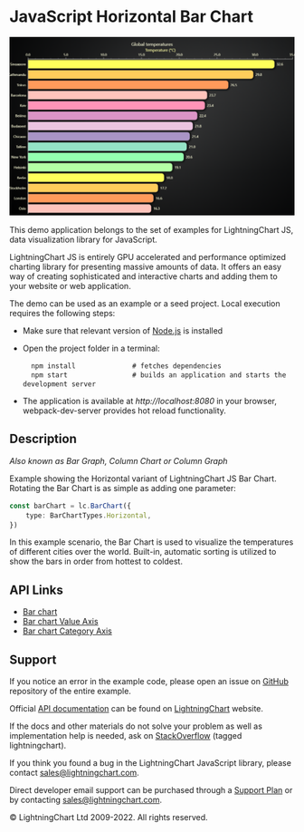 # JavaScript Horizontal Bar Chart

![JavaScript Horizontal Bar Chart](horizontalBars-darkGold.png)

This demo application belongs to the set of examples for LightningChart JS, data visualization library for JavaScript.

LightningChart JS is entirely GPU accelerated and performance optimized charting library for presenting massive amounts of data. It offers an easy way of creating sophisticated and interactive charts and adding them to your website or web application.

The demo can be used as an example or a seed project. Local execution requires the following steps:

-   Make sure that relevant version of [Node.js](https://nodejs.org/en/download/) is installed
-   Open the project folder in a terminal:

          npm install              # fetches dependencies
          npm start                # builds an application and starts the development server

-   The application is available at _http://localhost:8080_ in your browser, webpack-dev-server provides hot reload functionality.


## Description

_Also known as Bar Graph, Column Chart or Column Graph_

Example showing the Horizontal variant of LightningChart JS Bar Chart.
Rotating the Bar Chart is as simple as adding one parameter:

```ts
const barChart = lc.BarChart({
    type: BarChartTypes.Horizontal,
})
```

In this example scenario, the Bar Chart is used to visualize the temperatures of different cities over the world.
Built-in, automatic sorting is utilized to show the bars in order from hottest to coldest.


## API Links

* [Bar chart]
* [Bar chart Value Axis]
* [Bar chart Category Axis]


## Support

If you notice an error in the example code, please open an issue on [GitHub][0] repository of the entire example.

Official [API documentation][1] can be found on [LightningChart][2] website.

If the docs and other materials do not solve your problem as well as implementation help is needed, ask on [StackOverflow][3] (tagged lightningchart).

If you think you found a bug in the LightningChart JavaScript library, please contact sales@lightningchart.com.

Direct developer email support can be purchased through a [Support Plan][4] or by contacting sales@lightningchart.com.

[0]: https://github.com/Arction/
[1]: https://lightningchart.com/lightningchart-js-api-documentation/
[2]: https://lightningchart.com
[3]: https://stackoverflow.com/questions/tagged/lightningchart
[4]: https://lightningchart.com/support-services/

© LightningChart Ltd 2009-2022. All rights reserved.


[Bar chart]: https://lightningchart.com/js-charts/api-documentation/v7.1.0/classes/BarChart.html
[Bar chart Value Axis]: https://lightningchart.com/js-charts/api-documentation/v7.1.0/classes/BarChartValueAxis.html
[Bar chart Category Axis]: https://lightningchart.com/js-charts/api-documentation/v7.1.0/classes/BarChartCategoryAxis.html

